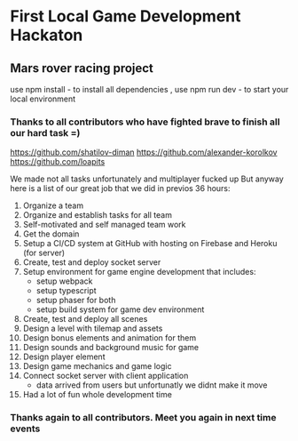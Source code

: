 
# First Local Game Development Hackaton
## Mars rover racing project

use npm install - to install all dependencies , use npm run dev - to start your local environment


### Thanks to all contributors who have fighted brave to finish all our hard task =)

https://github.com/shatilov-diman
https://github.com/alexander-korolkov
https://github.com/loapits

We made not all tasks unfortunately and multiplayer fucked up
But anyway here is a list of our great job that we did in previos 36 hours:


1. Organize a team
2. Organize and establish tasks for all team
3. Self-motivated and self managed team work
4. Get the domain
5. Setup a CI/CD system at GitHub with hosting on Firebase and Heroku (for server)
6. Create, test and deploy socket server
7. Setup environment for game engine development that includes:
   - setup webpack
   - setup typescript
   - setup phaser for both
   - setup build system for game dev environment
8. Create, test and deploy all scenes
9. Design a level with tilemap and assets
10. Design bonus elements and animation for them
11. Design sounds and background music for game
12. Design player element 
13. Design game mechanics and game logic
14. Connect socket server with client application
    - data arrived from users but unfortunatly we didnt make it move
15. Had a lot of fun whole development time

### Thanks again to all contributors. Meet you again in next time events
